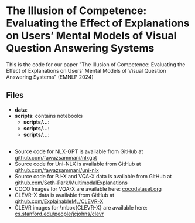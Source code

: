 # The Illusion of Competence: Evaluating the Effect of Explanations on Users’ Mental Models of Visual Question Answering Systems

This is the code for our paper "The Illusion of Competence: Evaluating the Effect of Explanations on Users’ Mental Models of Visual Question Answering Systems" (EMNLP 2024)

## Files
- **data**: 
- **scripts**: contains notebooks 
  - **scripts/...**: 
  - **scripts/...**: 
  - **scripts/...**: 


## 
-  Source code for NLX-GPT is available from GitHub at [github.com/fawazsammani/nlxgpt](https://github.com/fawazsammani/nlxgpt)
-  Source code for Uni-NLX is available from GitHub at [github.com/fawazsammani/uni-nlx](https://github.com/fawazsammani/uni-nlx)
-  Source code for PJ-X and VQA-X data is available from GitHub at [github.com/Seth-Park/MultimodalExplanations](https://github.com/Seth-Park/MultimodalExplanations)
-  COCO Images for VQA-X are available here: [cocodataset.org](https://cocodataset.org/#home)
-  CLEVR-X data is available from GitHub at [github.com/ExplainableML/CLEVR-X](https://github.com/ExplainableML/CLEVR-X)
-  CLEVR images for \mbox{CLEVR-X} are available here: [cs.stanford.edu/people/jcjohns/clevr](https://cs.stanford.edu/people/jcjohns/clevr/)
